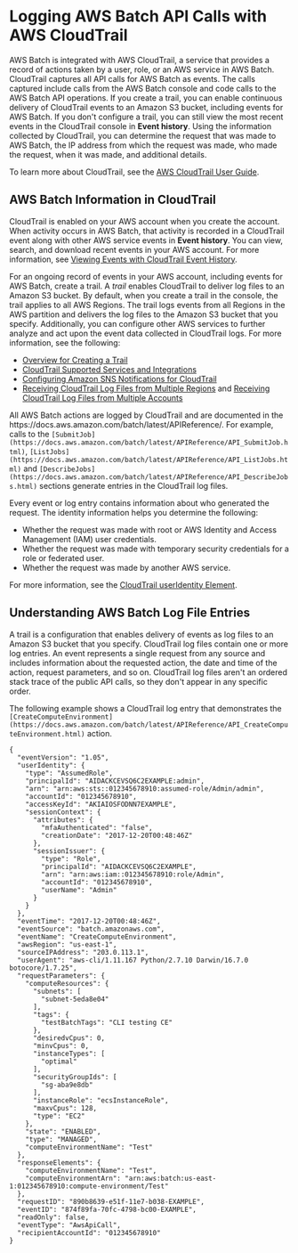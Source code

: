 # Logging AWS Batch API Calls with AWS CloudTrail<a name="logging-using-cloudtrail"></a>

AWS Batch is integrated with AWS CloudTrail, a service that provides a record of actions taken by a user, role, or an AWS service in AWS Batch\. CloudTrail captures all API calls for AWS Batch as events\. The calls captured include calls from the AWS Batch console and code calls to the AWS Batch API operations\. If you create a trail, you can enable continuous delivery of CloudTrail events to an Amazon S3 bucket, including events for AWS Batch\. If you don't configure a trail, you can still view the most recent events in the CloudTrail console in **Event history**\. Using the information collected by CloudTrail, you can determine the request that was made to AWS Batch, the IP address from which the request was made, who made the request, when it was made, and additional details\. 

To learn more about CloudTrail, see the [AWS CloudTrail User Guide](https://docs.aws.amazon.com/awscloudtrail/latest/userguide/)\.

## AWS Batch Information in CloudTrail<a name="service-name-info-in-cloudtrail"></a>

CloudTrail is enabled on your AWS account when you create the account\. When activity occurs in AWS Batch, that activity is recorded in a CloudTrail event along with other AWS service events in **Event history**\. You can view, search, and download recent events in your AWS account\. For more information, see [Viewing Events with CloudTrail Event History](https://docs.aws.amazon.com/awscloudtrail/latest/userguide/view-cloudtrail-events.html)\. 

For an ongoing record of events in your AWS account, including events for AWS Batch, create a trail\. A *trail* enables CloudTrail to deliver log files to an Amazon S3 bucket\. By default, when you create a trail in the console, the trail applies to all AWS Regions\. The trail logs events from all Regions in the AWS partition and delivers the log files to the Amazon S3 bucket that you specify\. Additionally, you can configure other AWS services to further analyze and act upon the event data collected in CloudTrail logs\. For more information, see the following: 
+ [Overview for Creating a Trail](https://docs.aws.amazon.com/awscloudtrail/latest/userguide/cloudtrail-create-and-update-a-trail.html)
+ [CloudTrail Supported Services and Integrations](https://docs.aws.amazon.com/awscloudtrail/latest/userguide/cloudtrail-aws-service-specific-topics.html#cloudtrail-aws-service-specific-topics-integrations)
+ [Configuring Amazon SNS Notifications for CloudTrail](https://docs.aws.amazon.com/awscloudtrail/latest/userguide/getting_notifications_top_level.html)
+ [Receiving CloudTrail Log Files from Multiple Regions](https://docs.aws.amazon.com/awscloudtrail/latest/userguide/receive-cloudtrail-log-files-from-multiple-regions.html) and [Receiving CloudTrail Log Files from Multiple Accounts](https://docs.aws.amazon.com/awscloudtrail/latest/userguide/cloudtrail-receive-logs-from-multiple-accounts.html)

All AWS Batch actions are logged by CloudTrail and are documented in the https://docs\.aws\.amazon\.com/batch/latest/APIReference/\. For example, calls to the `[SubmitJob](https://docs.aws.amazon.com/batch/latest/APIReference/API_SubmitJob.html)`, `[ListJobs](https://docs.aws.amazon.com/batch/latest/APIReference/API_ListJobs.html)` and `[DescribeJobs](https://docs.aws.amazon.com/batch/latest/APIReference/API_DescribeJobs.html)` sections generate entries in the CloudTrail log files\. 

Every event or log entry contains information about who generated the request\. The identity information helps you determine the following: 
+ Whether the request was made with root or AWS Identity and Access Management \(IAM\) user credentials\.
+ Whether the request was made with temporary security credentials for a role or federated user\.
+ Whether the request was made by another AWS service\.

For more information, see the [CloudTrail userIdentity Element](https://docs.aws.amazon.com/awscloudtrail/latest/userguide/cloudtrail-event-reference-user-identity.html)\.

## Understanding AWS Batch Log File Entries<a name="understanding-service-name-entries"></a>

A trail is a configuration that enables delivery of events as log files to an Amazon S3 bucket that you specify\. CloudTrail log files contain one or more log entries\. An event represents a single request from any source and includes information about the requested action, the date and time of the action, request parameters, and so on\. CloudTrail log files aren't an ordered stack trace of the public API calls, so they don't appear in any specific order\. 

The following example shows a CloudTrail log entry that demonstrates the `[CreateComputeEnvironment](https://docs.aws.amazon.com/batch/latest/APIReference/API_CreateComputeEnvironment.html)` action\.

```
{
  "eventVersion": "1.05",
  "userIdentity": {
    "type": "AssumedRole",
    "principalId": "AIDACKCEVSQ6C2EXAMPLE:admin",
    "arn": "arn:aws:sts::012345678910:assumed-role/Admin/admin",
    "accountId": "012345678910",
    "accessKeyId": "AKIAIOSFODNN7EXAMPLE",
    "sessionContext": {
      "attributes": {
        "mfaAuthenticated": "false",
        "creationDate": "2017-12-20T00:48:46Z"
      },
      "sessionIssuer": {
        "type": "Role",
        "principalId": "AIDACKCEVSQ6C2EXAMPLE",
        "arn": "arn:aws:iam::012345678910:role/Admin",
        "accountId": "012345678910",
        "userName": "Admin"
      }
    }
  },
  "eventTime": "2017-12-20T00:48:46Z",
  "eventSource": "batch.amazonaws.com",
  "eventName": "CreateComputeEnvironment",
  "awsRegion": "us-east-1",
  "sourceIPAddress": "203.0.113.1",
  "userAgent": "aws-cli/1.11.167 Python/2.7.10 Darwin/16.7.0 botocore/1.7.25",
  "requestParameters": {
    "computeResources": {
      "subnets": [
        "subnet-5eda8e04"
      ],
      "tags": {
        "testBatchTags": "CLI testing CE"
      },
      "desiredvCpus": 0,
      "minvCpus": 0,
      "instanceTypes": [
        "optimal"
      ],
      "securityGroupIds": [
        "sg-aba9e8db"
      ],
      "instanceRole": "ecsInstanceRole",
      "maxvCpus": 128,
      "type": "EC2"
    },
    "state": "ENABLED",
    "type": "MANAGED",
    "computeEnvironmentName": "Test"
  },
  "responseElements": {
    "computeEnvironmentName": "Test",
    "computeEnvironmentArn": "arn:aws:batch:us-east-1:012345678910:compute-environment/Test"
  },
  "requestID": "890b8639-e51f-11e7-b038-EXAMPLE",
  "eventID": "874f89fa-70fc-4798-bc00-EXAMPLE",
  "readOnly": false,
  "eventType": "AwsApiCall",
  "recipientAccountId": "012345678910"
}
```